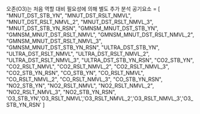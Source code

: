 오존(O3)는 처음 역할 대비 필요성에 의해 별도 추가 분석 
공기요소 = [
    "MNUT_DST_STB_YN",
    "MNUT_DST_RSLT_NMVL",
    "MNUT_DST_RSLT_NMVL_2",
    "MNUT_DST_RSLT_NMVL_3",
    "MNUT_DST_STB_YN_RSN",
    "GMNSM_MNUT_DST_STB_YN",
    "GMNSM_MNUT_DST_RSLT_NMVL",
    "GMNSM_MNUT_DST_RSLT_NMVL_2",
    "GMNSM_MNUT_DST_RSLT_NMVL_3",
    "GMNSM_MNUT_DST_STB_YN_RSN",
    "ULTRA_DST_STB_YN",
    "ULTRA_DST_RSLT_NMVL",
    "ULTRA_DST_RSLT_NMVL_2",
    "ULTRA_DST_RSLT_NMVL_3",
    "ULTRA_DST_STB_YN_RSN",
    "CO2_STB_YN",
    "CO2_RSLT_NMVL",
    "CO2_RSLT_NMVL_2",
    "CO2_RSLT_NMVL_3",
    "CO2_STB_YN_RSN",
    "CO_STB_YN",
    "CO_RSLT_NMVL",
    "CO_RSLT_NMVL_2",
    "CO_RSLT_NMVL_3",
    "CO_STB_YN_RSN",
    "NO2_STB_YN",
    "NO2_RSLT_NMVL",
    "NO2_RSLT_NMVL_2",
    "NO2_RSLT_NMVL_3",
    "NO2_STB_YN_RSN",
    'O3_STB_YN','O3_RSLT_NMVL','O3_RSLT_NMVL_2','O3_RSLT_NMVL_3','O3_STB_YN_RSN'
]
